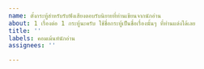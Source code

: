 ```yaml
---
name: ตั้งกระทู้สำหรับรับฟังเสียงตอบรับนิยายที่ท่านเขียนจากนักอ่าน
about: 1 เรื่องต่อ 1 กระทู้นะครับ ใช้ชื่อกระทู้เป็นชื่อเรื่องนั้นๆ ที่ท่านแต่งได้เลย
title: ''
labels: คอมเม้นท์นักอ่าน
assignees: ''

---
```



